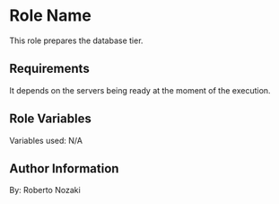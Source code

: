 Role Name
=========

This role prepares the database tier.

Requirements
------------

It depends on the servers being ready at the moment of the execution.

Role Variables
--------------

Variables used: N/A

Author Information
------------------

By: Roberto Nozaki
